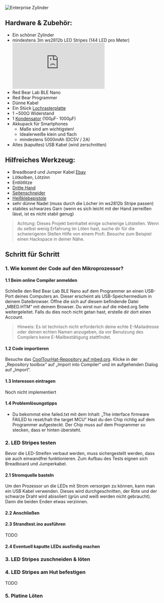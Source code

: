 ![Enterprise Zylinder](Colors.JPG)
## Hardware & Zubehör:
- Ein schöner Zylinder
- mindestens 3m ws2812b LED Stripes (144 LED pro Meter) ![Ebay](http://www.ebay.de/sch/i.html?_odkw=ws2812b&_osacat=0&_from=R40&_trksid=p2045573.m570.l1311.R5.TR12.TRC2.A0.H0.Xws2812b+.TRS0&_nkw=ws2812b+144&_sacat=0)
- Red Bear Lab BLE Nano
- Red Bear Programmer
- Dünne Kabel
- Ein Stück [Lochrasterplatte](https://cdn-reichelt.de/bilder/web/xxl_ws/C900/H25PR075.png)
- 1 ~500Ω Widerstand
- 1 [Kondensator](https://cdn.sparkfun.com//assets/parts/2/3/0/8/08982-03-L.jpg) (100µF- 1000µF)
- Akkupack für Smartphones
	- Maße sind am wichtigsten!
	- Idealerweiße klein und flach
	- mindestens 5000mAh (DC5V / 2A)
- Altes (kaputtes) USB Kabel (wird zerschnitten)

## Hilfreiches Werkzeug:
- Breadboard und Jumper Kabel [Ebay](http://www.ebay.de/itm/830-Kontakte-Steckboard-Steckbrett-Breadboard-mit-Jumper-Wire-Kabel-Set-/272102548188?hash=item3f5a9362dc:g:Tz8AAOSwYaFWeOx4)
- Lötkolben, Lötzinn
- Entlötlitze
- [Dritte Hand](https://img.conrad.de/medias/global/ce/5000_5999/5800/5880/5881/588124_LB_00_FB.EPS_1000.jpg)   
- [Seitenschneider](https://upload.wikimedia.org/wikipedia/commons/thumb/1/16/Elektronikschere_%28smial%29.jpg/1024px-Elektronikschere_%28smial%29.jpg)
- [Heißklebepistole](http://i.ebayimg.com/images/g/AG4AAOSwvc9WFoqc/s-l300.jpg)
- sehr dünne Nadel (muss durch die Löcher im ws2812b Stripe passen)
- stabiles schwarzes Garn (wenn es sich leicht mit der Hand zerreißen lässt, ist es nicht stabil genug)

>Achtung: Dieses Projekt beinhaltet einige schwierige Lötstellen. Wenn du selbst wenig Erfahrung im Löten hast, suche dir für die schwierigeren Stellen Hilfe von einem Profi. Besuche zum Beispiel einen Hackspace in deiner Nähe.

## Schritt für Schritt
### 1. Wie kommt der Code auf den Mikroprozessor?
#### 1.1 Beim online Compiler anmelden
Schließe den Red Bear Lab BLE Nano auf dem Programmer an einen USB-Port deines Computers an. Dieser erscheint als USB-Speichermedium in deinem Dateibrowser. Öffne die sich auf diesem befindende Datei „MBED.HTM“ mit deinem Browser. Du wirst nun auf die mbed.org Seite weitergeleitet. Falls du dies noch nicht getan hast, erstelle dir dort einen Account.
>Hinweis: Es ist technisch nicht erforderlich deine echte E-Mailadresse oder deinen echten Namen anzugeben, da vor Benutzung des Compilers keine E-Mailbestätigung stattfindet.

#### 1.2 Code importieren
Besuche das [CoolTourHat-Repository auf mbed.org](https://developer.mbed.org/users/pajowu/code/CoolTourHat/). Klicke in der „Repository toolbox“ auf „Import into Compiler“ und im aufgehenden Dialog auf „Import“.
#### 1.3 Interessen eintragen
Noch nicht implementiert
#### 1.4 Problemlösungstipps
- Du bekommst eine failed.txt mit dem Inhalt: „The interface firmware FAILED to reset/halt the target MCU“
Hast du den Chip richtig auf dem Programmer aufgesteckt. Der Chip muss auf dem Programmer so stecken, dass er hinten übersteht.

### 2. LED Stripes testen
Bevor die LED-Streifen verbaut werden, muss sichergestellt werden, dass sie auch einwandfrei funktionieren. Zum Aufbau des Tests eignen sich Breadboard und Jumperkabel.
#### 2.1 Stromquelle basteln
Um den Prozessor un die LEDs mit Strom versorgen zu können, kann man ein USB Kabel verwenden. Dieses wird durchgeschnitten, der Rote und der schwarze Draht wird abisoliert (grün und weiß werden nicht gebraucht). Dann die beiden Enden etwas verzinnen. 

#### 2.2 Anschließen

#### 2.3 Strandtest.ino ausführen
TODO
#### 2.4 Eventuell kaputte LEDs ausfindig machen


### 3. LED Stripes zuschneiden & löten


### 4. LED Stripes am Hut befestigen
TODO

### 5. Platine Löten

